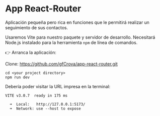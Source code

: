 # App React-Router

<p> Aplicación pequeña pero rica en funciones que le permitirá realizar un seguimiento de sus contactos. </p>

Usaremos Vite para nuestro paquete y servidor de desarrollo. Necesitará Node.js instalado para la herramienta ```npm``` de línea de comandos.

👉️ Arranca la aplicación:


Clone: https://github.com/gfCrova/app-react-router.git

```
cd <your project directory>
npm run dev
```

Debería poder visitar la URL impresa en la terminal:

```
VITE v3.0.7  ready in 175 ms

  ➜  Local:   http://127.0.0.1:5173/
  ➜  Network: use --host to expose
```

